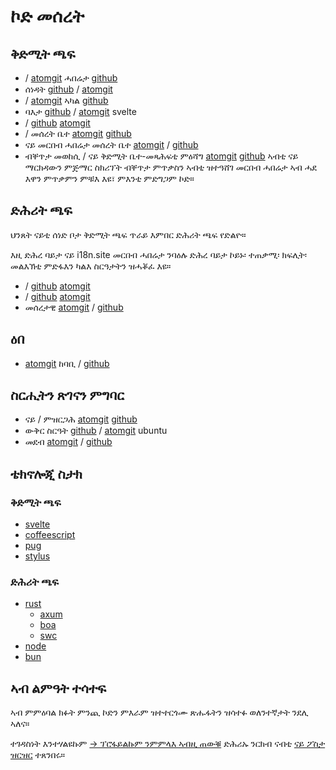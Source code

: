 # ኮድ መሰረት

## ቅድሚት ጫፍ

* / [atomgit](https://atomgit.com/i18n/proto) ሓበሬታ [github](https://github.com/i18n-site/site)
* ሰነዳት [github](https://github.com/i18n-site/md) / [atomgit](https://atomgit.com/i18n/md)
* / [atomgit](https://atomgit.com/i18n/18x) ኣካል [github](https://github.com/i18n-site/18x)
* ባእታ [github](https://github.com/i18n-site/plugin) / [atomgit](https://atomgit.com/i18n/plugin) svelte
* / [github](https://github.com/i18n-site/proto) [atomgit](https://atomgit.com/i18n/proto)
* / መሰረት ቤተ [atomgit](https://atomgit.com/i18n/lib) [github](https://github.com/i18n-site/lib)
* ናይ መርበብ ሓበሬታ መሰረት ቤተ [atomgit](https://atomgit.com/i18n/ie) / [github](https://github.com/i18n-site/ie)
* ብቐጥታ መወከሲ / ናይ ቅድሚት ቤተ-መጻሕፍቲ ምዕሻግ [atomgit](https://atomgit.com/i18n/x) [github](https://github.com/i18n-site/x)
  ኣብቲ ናይ ማርክዳውን ምጅማር ስክሪፕት ብቐጥታ ምጥቃስን ኣብቲ ዝተዓሸገ መርበብ ሓበሬታ ኣብ ሓደ እዋን ምጥቃምን ምቹእ እዩ፣ ምእንቲ ምድግጋም ኮድ።

## ድሕሪት ጫፍ

ህንጸት ናይቲ ሰነድ ቦታ ቅድሚት ጫፍ ጥራይ እምበር ድሕሪት ጫፍ የድልዮ።

እዚ ድሕረ ባይታ ናይ i18n.site መርበብ ሓበሬታ ንባዕሉ ድሕረ ባይታ ኮይኑ፡ ተጠቃሚ፡ ክፍሊት፡ መልእኽቲ ምድፋእን ካልእ ስርዓታትን ዝሓቖፈ እዩ።

* / [github](https://github.com/i18n-api/srv) [atomgit](https://atomgit.com/i18n-api/srv)
* / [github](https://github.com/i18n-api/pub) [atomgit](https://atomgit.com/i18n-api/pub)
* መሰረታዊ [atomgit](https://atomgit.com/i18n/rust) / [github](https://github.com/i18n-site/rust)

## ዕበ

* [atomgit](https://atomgit.com/i18n-api/srv.docker) ከባቢ / [github](https://github.com/i18n-api/srv.docker)

## ስርሒትን ጽገናን ምግባር

* ናይ / ምዝርጋሕ [atomgit](https://atomgit.com/i18n-ops/ops) [github](https://github.com/i18n-ops/ops)
* ውቅር ስርዓት [github](https://github.com/i18n-ops/ubuntu) / [atomgit](https://atomgit.com/i18n-ops/ubuntu) ubuntu
* መደብ [atomgit](https://atomgit.com/i18n/cron) / [github](https://github.com/i18n-cron/cron)

## ቴክኖሎጂ ስታክ

### ቅድሚት ጫፍ

* [svelte](//svelte.dev)
* [coffeescript](//coffeescript.org)
* [pug](https://github.com/pugjs/pug)
* [stylus](https://stylus.com)

### ድሕሪት ጫፍ

* [rust](//rust.org)
  * [axum](//github.com/tokio-rs/axum)
  * [boa](//github.com/boa-dev/boa)
  * [swc](//swc.rs)
* [node](//nodejs.org)
* [bun](//bun.dev)

## ኣብ ልምዓት ተሳተፍ

ኣብ ምምዕባል ክፉት ምንጪ ኮድን ምእራም ዝተተርጎሙ ጽሑፋትን ዝሳተፉ ወለንተኛታት ንደሊ ኣለና።

ተገዳስነት እንተሃልዩኩም [→ ፕሮፋይልኩም ንምምላእ ኣብዚ ጠውቑ](https://ggl.link/i18n) ድሕሪኡ ንርክብ ናብቲ [ናይ ፖስታ ዝርዝር](https://groups.google.com/u/2/g/i18n-site) ተጸንበሩ።